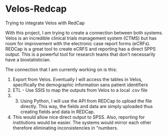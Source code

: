 # Velos-Redcap
Trying to integrate Velos with RedCap

With this project, I am trying to create a connection between both systems. Velos is an incredible clinical trials management system (CTMS) but has room for improvement with the electronic case report forms (eCRFs). REDCap is a great tool to create eCRFS and reporting has a direct SPPS output. This is a powerful tool for research teams that don't necessarily have a biostatistician.

The connection that I am currently working on is this:

1. Export from Velos. Eventually I will access the tables in Velos, specifically the demographic information sans patient identifiers
2. ETL - Use SSIS to map the outputs from Velos to a local .csv file
3. 3. Using Python, I will use the API from REDCap to upload the file directly. This way, the fields and data are simply uploaded thus creating fields and data in REDCap.
4. This would allow nice direct output to SPSS. Also, reporting for institutions would be easier. The systems would mirror each other therefore eliminating inconsistencies in "numbers.
